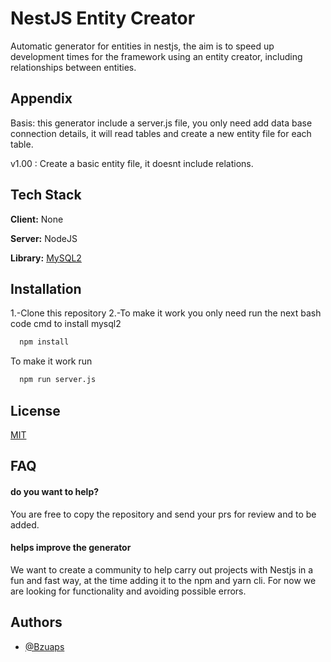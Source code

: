 # NestJS Entity Creator

Automatic generator for entities in nestjs, the aim is to speed up development times for the framework using an entity creator, including relationships between entities.




## Appendix

Basis: this generator include a server.js file, you only need add data base connection details, it will read tables and create a new entity file for each table.

v1.00 : Create a basic entity file, it doesnt include relations.




## Tech Stack

**Client:** None

**Server:** NodeJS

**Library:** [MySQL2](https://www.npmjs.com/package/mysql2)


## Installation

1.-Clone this repository
2.-To make it work you only need run the next bash code cmd to install mysql2

```bash
  npm install
```
To make it work run 
```bash
  npm run server.js
```
## License

[MIT](https://choosealicense.com/licenses/mit/)


## FAQ

#### do you want to help?

You are free to copy the repository and send your prs for review and to be added.

#### helps improve the generator

We want to create a community to help carry out projects with Nestjs in a fun and fast way, at the time adding it to the npm and yarn cli.
For now we are looking for functionality and avoiding possible errors.


## Authors

- [@Bzuaps](https://github.com/Bzuaps)

